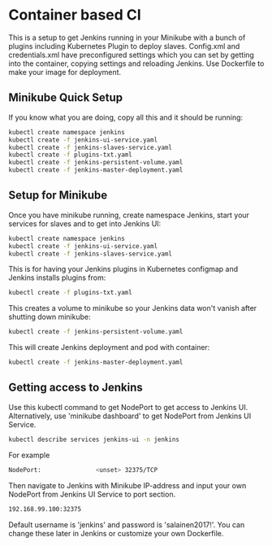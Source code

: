 # Container based CI
This is a setup to get Jenkins running in your Minikube with a bunch of plugins including Kubernetes Plugin to deploy slaves.
Config.xml and credentials.xml have preconfigured settings which you can set by getting into the container, copying settings and reloading Jenkins.
Use Dockerfile to make your image for deployment. 
## Minikube Quick Setup
If you know what you are doing, copy all this and it should be running:
```sh
kubectl create namespace jenkins
kubectl create -f jenkins-ui-service.yaml
kubectl create -f jenkins-slaves-service.yaml
kubectl create -f plugins-txt.yaml
kubectl create -f jenkins-persistent-volume.yaml
kubectl create -f jenkins-master-deployment.yaml
```

## Setup for Minikube
Once you have minikube running, create namespace Jenkins, start your services for slaves and to get into Jenkins UI:
```sh
kubectl create namespace jenkins
kubectl create -f jenkins-ui-service.yaml
kubectl create -f jenkins-slaves-service.yaml
```
This is for having your Jenkins plugins in Kubernetes configmap and Jenkins installs plugins from:
```sh
kubectl create -f plugins-txt.yaml
```
This creates a volume to minikube so your Jenkins data won't vanish after shutting down minikube:
```sh
kubectl create -f jenkins-persistent-volume.yaml
```
This will create Jenkins deployment and pod with container:
```sh
kubectl create -f jenkins-master-deployment.yaml
```

## Getting access to Jenkins
Use this kubectl command to get NodePort to get access to Jenkins UI. Alternatively, use 'minikube dashboard' to get NodePort from Jenkins UI Service.
```sh
kubectl describe services jenkins-ui -n jenkins
```
For example
```sh
NodePort:               <unset> 32375/TCP
```
Then navigate to Jenkins with Minikube IP-address and input your own NodePort from Jenkins UI Service to port section.
```sh
192.168.99.100:32375
```
Default username is 'jenkins' and password is 'salainen2017!'. You can change these later in Jenkins or customize your own Dockerfile.